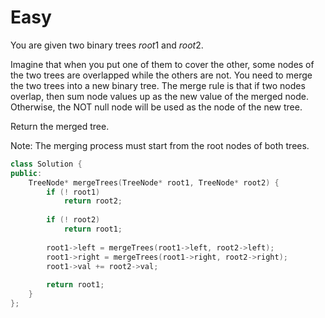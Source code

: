 # Easy

You are given two binary trees $root1$ and $root2$.

Imagine that when you put one of them to cover the other, some nodes of the two trees are overlapped while the others are not. You need to merge the two trees into a new binary tree. The merge rule is that if two nodes overlap, then sum node values up as the new value of the merged node. Otherwise, the NOT null node will be used as the node of the new tree.

Return the merged tree.

Note: The merging process must start from the root nodes of both trees.

```cpp
class Solution {
public:
    TreeNode* mergeTrees(TreeNode* root1, TreeNode* root2) {
        if (! root1)
            return root2;
        
        if (! root2)
            return root1;
        
        root1->left = mergeTrees(root1->left, root2->left);
        root1->right = mergeTrees(root1->right, root2->right);
        root1->val += root2->val;
        
        return root1;
    }
};
```
